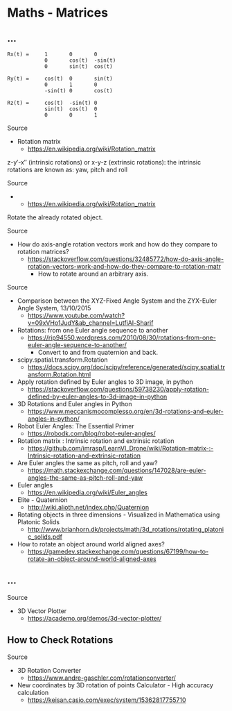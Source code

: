 # Maths - Matrices

## ...

```
Rx(t) =     1       0       0
            0       cos(t)  -sin(t)
            0       sin(t)  cos(t)

Ry(t) =     cos(t)  0       sin(t)
            0       1       0
            -sin(t) 0       cos(t)

Rz(t) =     cos(t)  -sin(t) 0
            sin(t)  cos(t)  0
            0       0       1
```

Source

* Rotation matrix
  * https://en.wikipedia.org/wiki/Rotation_matrix

z-y′-x″ (intrinsic rotations) or x-y-z (extrinsic rotations): the intrinsic rotations are known as: yaw, pitch and roll

Source

*
  * https://en.wikipedia.org/wiki/Rotation_matrix

Rotate the already rotated object.

Source

* How do axis-angle rotation vectors work and how do they compare to rotation matrices?
  * https://stackoverflow.com/questions/32485772/how-do-axis-angle-rotation-vectors-work-and-how-do-they-compare-to-rotation-matr
    * How to rotate around an arbitrary axis.

Source

* Comparison between the XYZ-Fixed Angle System and the ZYX-Euler Angle System, 13/10/2015
  * https://www.youtube.com/watch?v=09xVHo1JudY&ab_channel=LutfiAl-Sharif
* Rotations: from one Euler angle sequence to another
  * https://rip94550.wordpress.com/2010/08/30/rotations-from-one-euler-angle-sequence-to-another/
    * Convert to and from quaternion and back.
* scipy.spatial.transform.Rotation
  * https://docs.scipy.org/doc/scipy/reference/generated/scipy.spatial.transform.Rotation.html
* Apply rotation defined by Euler angles to 3D image, in python
  * https://stackoverflow.com/questions/59738230/apply-rotation-defined-by-euler-angles-to-3d-image-in-python
* 3D Rotations and Euler angles in Python
  * https://www.meccanismocomplesso.org/en/3d-rotations-and-euler-angles-in-python/
* Robot Euler Angles: The Essential Primer
  * https://robodk.com/blog/robot-euler-angles/
* Rotation matrix : Intrinsic rotation and extrinsic rotation
  * https://github.com/imrasp/LearnVI_Drone/wiki/Rotation-matrix-:-Intrinsic-rotation-and-extrinsic-rotation
* Are Euler angles the same as pitch, roll and yaw?
  * https://math.stackexchange.com/questions/147028/are-euler-angles-the-same-as-pitch-roll-and-yaw
* Euler angles
  * https://en.wikipedia.org/wiki/Euler_angles
* Elite - Quaternion
  * http://wiki.alioth.net/index.php/Quaternion
* Rotating objects in three dimensions - Visualized in Mathematica using Platonic Solids
  * http://www.brianhorn.dk/projects/math/3d_rotations/rotating_platonic_solids.pdf
* How to rotate an object around world aligned axes?
  * https://gamedev.stackexchange.com/questions/67199/how-to-rotate-an-object-around-world-aligned-axes

## ...

Source

* 3D Vector Plotter
  * https://academo.org/demos/3d-vector-plotter/

## How to Check Rotations

Source

* 3D Rotation Converter
  * https://www.andre-gaschler.com/rotationconverter/
* New coordinates by 3D rotation of points Calculator - High accuracy calculation
  * https://keisan.casio.com/exec/system/15362817755710 

